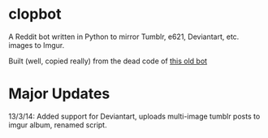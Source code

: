 clopbot
=======

<p>A Reddit bot written in Python to mirror Tumblr, e621, Deviantart, etc. images to Imgur.</p>


<p>Built (well, copied really) from the dead code of <a href="https://github.com/romanalexander/clopybot">this old bot</a></p>


Major Updates
=======
<p>13/3/14: Added support for Deviantart, uploads multi-image tumblr posts to imgur album, renamed script.</p>
